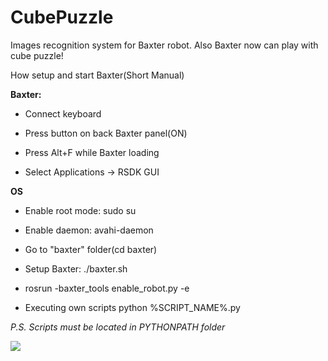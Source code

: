 # CubePuzzle
Images recognition system for Baxter robot. 
Also Baxter now can play with cube puzzle!

How setup and start Baxter(Short Manual)

**Baxter:**

* Connect keyboard

* Press button on back Baxter panel(ON)

* Press Alt+F while Baxter loading

* Select Applications -> RSDK GUI

**OS**

* Enable root mode: sudo su

* Enable daemon: avahi-daemon

* Go to "baxter" folder(cd baxter)

* Setup Baxter: ./baxter.sh

* rosrun -baxter_tools enable_robot.py -e

* Executing own scripts python %SCRIPT_NAME%.py

_P.S. Scripts must be located in PYTHONPATH folder_

![](http://iot.do/wp-content/uploads/sites/2/2015/12/77847.jpeg)